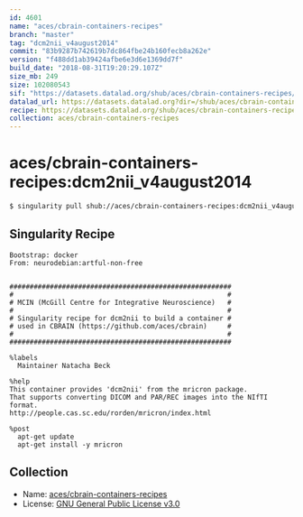 ```yaml
---
id: 4601
name: "aces/cbrain-containers-recipes"
branch: "master"
tag: "dcm2nii_v4august2014"
commit: "83b9287b742619b7dc864fbe24b160fecb8a262e"
version: "f488dd1ab39424afbe6e3d6e1369dd7f"
build_date: "2018-08-31T19:20:29.107Z"
size_mb: 249
size: 102080543
sif: "https://datasets.datalad.org/shub/aces/cbrain-containers-recipes/dcm2nii_v4august2014/2018-08-31-83b9287b-f488dd1a/f488dd1ab39424afbe6e3d6e1369dd7f.simg"
datalad_url: https://datasets.datalad.org?dir=/shub/aces/cbrain-containers-recipes/dcm2nii_v4august2014/2018-08-31-83b9287b-f488dd1a/
recipe: https://datasets.datalad.org/shub/aces/cbrain-containers-recipes/dcm2nii_v4august2014/2018-08-31-83b9287b-f488dd1a/Singularity
collection: aces/cbrain-containers-recipes
---
```


# aces/cbrain-containers-recipes:dcm2nii_v4august2014

```bash
$ singularity pull shub://aces/cbrain-containers-recipes:dcm2nii_v4august2014
```

## Singularity Recipe

```singularity
Bootstrap: docker
From: neurodebian:artful-non-free


#######################################################
#                                                     #
# MCIN (McGill Centre for Integrative Neuroscience)   #
#                                                     #
# Singularity recipe for dcm2nii to build a container #
# used in CBRAIN (https://github.com/aces/cbrain)     #
#                                                     #
#######################################################

%labels
  Maintainer Natacha Beck

%help
This container provides 'dcm2nii' from the mricron package.
That supports converting DICOM and PAR/REC images into the NIfTI format. 
http://people.cas.sc.edu/rorden/mricron/index.html  

%post
  apt-get update
  apt-get install -y mricron
```

## Collection

 - Name: [aces/cbrain-containers-recipes](https://github.com/aces/cbrain-containers-recipes)
 - License: [GNU General Public License v3.0](https://api.github.com/licenses/gpl-3.0)

